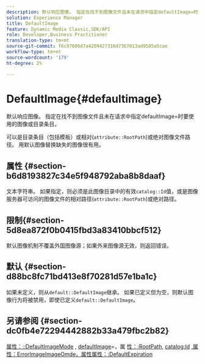 ```yaml
---
description: 默认响应图像。 指定在找不到图像文件且未在请求中指定defaultImage=时要使用的图像或目录条目。
solution: Experience Manager
title: DefaultImage
feature: Dynamic Media Classic,SDK/API
role: Developer,Business Practitioner
translation-type: tm+mt
source-git-commit: f6c97606d7a4209427316d7367013ad9585a5cae
workflow-type: tm+mt
source-wordcount: '179'
ht-degree: 2%

---
```



# DefaultImage{#defaultimage}

默认响应图像。 指定在找不到图像文件且未在请求中指定defaultImage=时要使用的图像或目录条目。

可以是目录条目（包括模板）或相对(`attribute::RootPath`)或绝对图像文件路径。 用默认图像替换缺失的图像很有用。

## 属性 {#section-b6d8193827c34e5f948792aba8b8daaf}

文本字符串。 如果指定，则必须是此图像目录中的有效`catalog::Id`值，或是图像服务器可访问的图像文件的相对路径(`attribute::RootPath`)或绝对路径。

## 限制{#section-5d8ea872f0b0415fbd3a83410bbcf512}

默认图像机制不覆盖外国图像源；如果外来图像源无效，则返回错误。

## 默认 {#section-d88bc8fc71bd413e8f70281d57e1ba1c}

如果未定义，则从`default::DefaultImage`继承。 如果已定义但为空，则默认图像行为将被禁用，即使已定义`default::DefaultImage`。

## 另请参阅 {#section-dc0fb4e72294442882b33a479fbc2b82}

[属性：::DefaultImageMode](../../../../../is-api/image-catalog/image-serving-api-ref/c-image-catalog-reference/c-attributes-reference/r-defaultimagemode.md#reference-8a996af162f84e46bbe9e6e0d4e26782) ,  [defaultImage](../../../../../is-api/image-catalog/image-serving-api-ref/c-image-catalog-reference/c-attributes-reference/r-is-cat-defaultimage.md#reference-8e9900e129f54ed68462a3c2fc3bc433)=，属 [性：:RootPath](../../../../../is-api/image-catalog/image-serving-api-ref/c-image-catalog-reference/c-attributes-reference/r-rootpath.md#reference-17d57e5967be403b8408fa7214017494),  [catalog:Id](/help/aem-is-ir-api/is-api/image-catalog/image-serving-api-ref/c-image-catalog-reference/c-image-svg-data-reference/c-image-data-reference/r-id-cat.md) [](../../../../../is-api/image-catalog/image-serving-api-ref/c-image-catalog-reference/c-attributes-reference/r-errorimage.md#reference-c494d5d8b2584fe3800f35baabd0292c) [,属性：ErrorImageImageOmde，属性属性：:DefaultExpiration](../../../../../is-api/image-catalog/image-serving-api-ref/c-image-catalog-reference/c-attributes-reference/r-defaultexpiration.md#reference-0526166fab654fceb243b75d1ea4f0cf)
